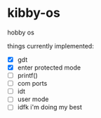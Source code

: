 # kibby-os

hobby os

things currently implemented:

- [x] gdt
- [x] enter protected mode
- [ ] printf()
- [ ] com ports
- [ ] idt
- [ ] user mode
- [ ] idfk i'm doing my best
